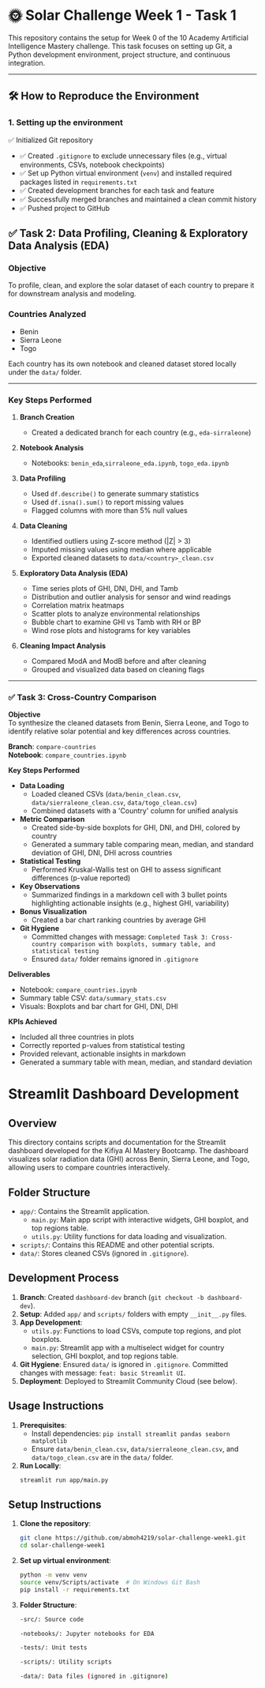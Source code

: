 # 🌞 Solar Challenge Week 1 - Task 1

This repository contains the setup for Week 0 of the 10 Academy Artificial Intelligence Mastery challenge. This task focuses on setting up Git, a Python development environment, project structure, and continuous integration.

---

## 🛠️ How to Reproduce the Environment

### 1. Setting up the environment

✅ Initialized Git repository

- ✅ Created `.gitignore` to exclude unnecessary files (e.g., virtual environments, CSVs, notebook checkpoints)
- ✅ Set up Python virtual environment (`venv`) and installed required packages listed in `requirements.txt`
- ✅ Created development branches for each task and feature
- ✅ Successfully merged branches and maintained a clean commit history
- ✅ Pushed project to GitHub

## ✅ Task 2: Data Profiling, Cleaning & Exploratory Data Analysis (EDA)

### Objective

To profile, clean, and explore the solar dataset of each country to prepare it for downstream analysis and modeling.

### Countries Analyzed

- Benin
- Sierra Leone
- Togo

Each country has its own notebook and cleaned dataset stored locally under the `data/` folder.

---

### Key Steps Performed

1. **Branch Creation**

   - Created a dedicated branch for each country (e.g., `eda-sirraleone`)

2. **Notebook Analysis**

   - Notebooks: `benin_eda`,`sirraleone_eda.ipynb`, `togo_eda.ipynb`

3. **Data Profiling**

   - Used `df.describe()` to generate summary statistics
   - Used `df.isna().sum()` to report missing values
   - Flagged columns with more than 5% null values

4. **Data Cleaning**

   - Identified outliers using Z-score method (|Z| > 3)
   - Imputed missing values using median where applicable
   - Exported cleaned datasets to `data/<country>_clean.csv`

5. **Exploratory Data Analysis (EDA)**

   - Time series plots of GHI, DNI, DHI, and Tamb
   - Distribution and outlier analysis for sensor and wind readings
   - Correlation matrix heatmaps
   - Scatter plots to analyze environmental relationships
   - Bubble chart to examine GHI vs Tamb with RH or BP
   - Wind rose plots and histograms for key variables

6. **Cleaning Impact Analysis**
   - Compared ModA and ModB before and after cleaning
   - Grouped and visualized data based on cleaning flags

---

### ✅ Task 3: Cross-Country Comparison

**Objective**  
To synthesize the cleaned datasets from Benin, Sierra Leone, and Togo to identify relative solar potential and key differences across countries.

**Branch**: `compare-countries`  
**Notebook**: `compare_countries.ipynb`

**Key Steps Performed**

- **Data Loading**
  - Loaded cleaned CSVs (`data/benin_clean.csv`, `data/sierraleone_clean.csv`, `data/togo_clean.csv`)
  - Combined datasets with a 'Country' column for unified analysis
- **Metric Comparison**
  - Created side-by-side boxplots for GHI, DNI, and DHI, colored by country
  - Generated a summary table comparing mean, median, and standard deviation of GHI, DNI, DHI across countries
- **Statistical Testing**
  - Performed Kruskal-Wallis test on GHI to assess significant differences (p-value reported)
- **Key Observations**
  - Summarized findings in a markdown cell with 3 bullet points highlighting actionable insights (e.g., highest GHI, variability)
- **Bonus Visualization**
  - Created a bar chart ranking countries by average GHI
- **Git Hygiene**
  - Committed changes with message: `Completed Task 3: Cross-country comparison with boxplots, summary table, and statistical testing`
  - Ensured `data/` folder remains ignored in `.gitignore`

**Deliverables**

- Notebook: `compare_countries.ipynb`
- Summary table CSV: `data/summary_stats.csv`
- Visuals: Boxplots and bar chart for GHI, DNI, DHI

**KPIs Achieved**

- Included all three countries in plots
- Correctly reported p-values from statistical testing
- Provided relevant, actionable insights in markdown
- Generated a summary table with mean, median, and standard deviation

# Streamlit Dashboard Development

## Overview

This directory contains scripts and documentation for the Streamlit dashboard developed for the Kifiya AI Mastery Bootcamp. The dashboard visualizes solar radiation data (GHI) across Benin, Sierra Leone, and Togo, allowing users to compare countries interactively.

## Folder Structure

- `app/`: Contains the Streamlit application.
  - `main.py`: Main app script with interactive widgets, GHI boxplot, and top regions table.
  - `utils.py`: Utility functions for data loading and visualization.
- `scripts/`: Contains this README and other potential scripts.
- `data/`: Stores cleaned CSVs (ignored in `.gitignore`).

## Development Process

1. **Branch**: Created `dashboard-dev` branch (`git checkout -b dashboard-dev`).
2. **Setup**: Added `app/` and `scripts/` folders with empty `__init__.py` files.
3. **App Development**:
   - `utils.py`: Functions to load CSVs, compute top regions, and plot boxplots.
   - `main.py`: Streamlit app with a multiselect widget for country selection, GHI boxplot, and top regions table.
4. **Git Hygiene**: Ensured `data/` is ignored in `.gitignore`. Committed changes with message: `feat: basic Streamlit UI`.
5. **Deployment**: Deployed to Streamlit Community Cloud (see below).

## Usage Instructions

1. **Prerequisites**:
   - Install dependencies: `pip install streamlit pandas seaborn matplotlib`
   - Ensure `data/benin_clean.csv`, `data/sierraleone_clean.csv`, and `data/togo_clean.csv` are in the `data/` folder.
2. **Run Locally**:
   ```bash
   streamlit run app/main.py
   ```

## Setup Instructions

1. **Clone the repository**:
   ```bash
   git clone https://github.com/abmoh4219/solar-challenge-week1.git
   cd solar-challenge-week1
   ```
2. **Set up virtual environment**:

   ```bash
   python -m venv venv
   source venv/Scripts/activate  # On Windows Git Bash
   pip install -r requirements.txt

   ```

3. **Folder Structure**:

   ```bash
   -src/: Source code

   -notebooks/: Jupyter notebooks for EDA

   -tests/: Unit tests

   -scripts/: Utility scripts

   -data/: Data files (ignored in .gitignore)
   ```
